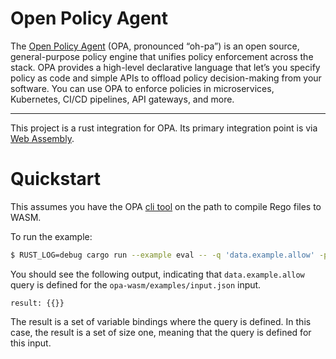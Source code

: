 # Open Policy Agent
The [Open Policy Agent](https://www.openpolicyagent.org/docs/latest/) (OPA, pronounced “oh-pa”) is an open source, general-purpose policy engine that unifies policy enforcement across the stack.
OPA provides a high-level declarative language that let’s you specify policy as code and simple APIs to offload policy decision-making from your software.
You can use OPA to enforce policies in microservices, Kubernetes, CI/CD pipelines, API gateways, and more.

--------

This project is a rust integration for OPA.
Its primary integration point is via [Web Assembly](https://www.openpolicyagent.org/docs/latest/wasm/).

# Quickstart

This assumes you have the OPA [cli tool](https://www.openpolicyagent.org/docs/latest/#running-opa) on the path to compile Rego files to WASM.

To run the example:

```sh
$ RUST_LOG=debug cargo run --example eval -- -q 'data.example.allow' -p opa-wasm/examples/example.rego -i opa-wasm/examples/input.json
```

You should see the following output, indicating that `data.example.allow` query is defined for the `opa-wasm/examples/input.json` input.

```
result: {{}}
```

The result is a set of variable bindings where the query is defined.
In this case, the result is a set of size one, meaning that the query is defined for this input.
